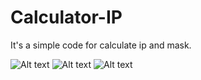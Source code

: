# Calculator-IP
It's a simple code for calculate ip and mask.

![Alt text](url "jsp.png")
![Alt text](url "jsp2.png")
![Alt text](url "Sans titre.png")

